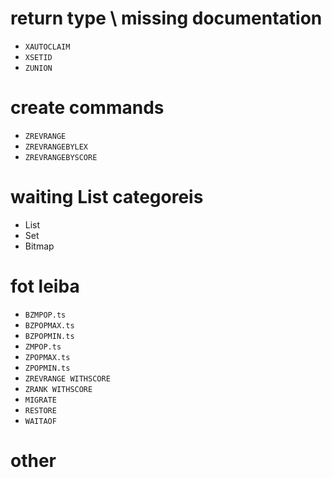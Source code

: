 # return type \ missing documentation
- `XAUTOCLAIM`
- `XSETID`
- `ZUNION`


# create commands
- `ZREVRANGE`
- `ZREVRANGEBYLEX`
- `ZREVRANGEBYSCORE`


# waiting List categoreis
- List
- Set
- Bitmap

# fot leiba
- `BZMPOP.ts`
- `BZPOPMAX.ts`
- `BZPOPMIN.ts`
- `ZMPOP.ts`
- `ZPOPMAX.ts`
- `ZPOPMIN.ts`
- `ZREVRANGE WITHSCORE`
- `ZRANK WITHSCORE`
- `MIGRATE`
- `RESTORE`
- `WAITAOF`

# other

